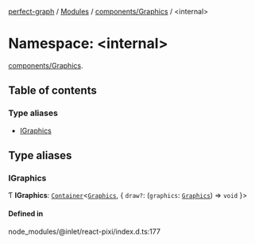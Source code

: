 [perfect-graph](../README.md) / [Modules](../modules.md) / [components/Graphics](components_Graphics.md) / <internal\>

# Namespace: <internal\>

[components/Graphics](components_Graphics.md).<internal>

## Table of contents

### Type aliases

- [IGraphics](components_Graphics._internal_.md#igraphics)

## Type aliases

### IGraphics

Ƭ **IGraphics**: [`Container`](components_Container._internal_.md#container)<[`Graphics`](../classes/components_EdgeContainer._internal_.Graphics.md), { `draw?`: (`graphics`: [`Graphics`](../classes/components_EdgeContainer._internal_.Graphics.md)) => `void`  }\>

#### Defined in

node_modules/@inlet/react-pixi/index.d.ts:177
